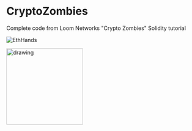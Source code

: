 # CryptoZombies
Complete code from Loom Networks "Crypto Zombies" Solidity tutorial 

![EthHands](https://user-images.githubusercontent.com/61299527/173169381-50559426-c1e0-4908-b61c-67a9cf9aaee4.png)

<img src="https://user-images.githubusercontent.com/61299527/173169381-50559426-c1e0-4908-b61c-67a9cf9aaee4.png" alt="drawing" width="200px;"/>


